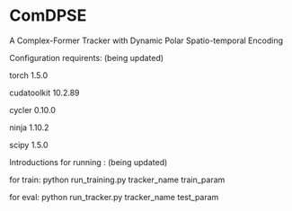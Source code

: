 # ComDPSE
A Complex-Former Tracker with Dynamic Polar Spatio-temporal Encoding

Configuration requirents: (being updated)

torch 1.5.0

cudatoolkit 10.2.89

cycler 0.10.0

ninja  1.10.2

scipy  1.5.0

Introductions for running : (being updated)

for train: python run_training.py tracker_name train_param

for eval: python run_tracker.py tracker_name test_param
